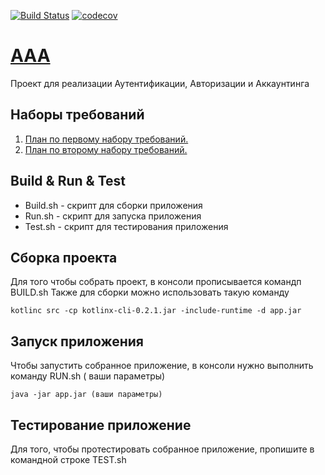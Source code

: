 [![Build Status](https://travis-ci.org/peryza/AAA.svg?branch=master)](https://travis-ci.org/github/peryza/AAA)
[![codecov](https://peryza.github.io/AAA/)](https://peryza.github.io/AAA/)

# [AAA](https://github.com/peryza/AAA.git)
Проект для реализации Аутентификации, Авторизации и Аккаунтинга

## Наборы требований 
1. [План по первому набору требований.](ROADMAP1.md)
2. [План по второму набору требований.](ROADMAP2.md)

## Build & Run & Test
+ Build.sh - скрипт для сборки приложения 
+ Run.sh - скрипт для запуска приложения
+ Test.sh - скрипт для тестирования приложения

## Сборка проекта
Для того чтобы собрать проект, в консоли прописывается командп BUILD.sh
Также для сборки можно использовать такую команду 

```kotlinc src -cp kotlinx-cli-0.2.1.jar -include-runtime -d app.jar```

## Запуск приложения 
Чтобы запустить собранное приложение, в консоли нужно выполнить команду RUN.sh ( ваши параметры)

```java -jar app.jar (ваши параметры)```

## Тестирование приложение
Для того, чтобы протестировать собранное приложение, пропишите в командной строке TEST.sh
